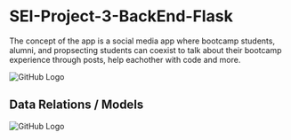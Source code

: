 # SEI-Project-3-BackEnd-Flask
The concept of the app is a social media app where bootcamp students, alumni, and propsecting students can coexist to talk about their bootcamp experience through posts, help eachother with code and more. 

![GitHub Logo](https://i.imgur.com/kwkP48O.png)



## Data Relations / Models
![GitHub Logo](https://i.imgur.com/BNbEShG.png)

